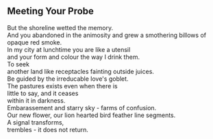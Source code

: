 Meeting Your Probe
------------------
But the shoreline wetted the memory.  
And you abandoned in the animosity and grew a smothering billows of opaque red smoke.  
In my city at lunchtime you are like a utensil  
and your form and colour the way I drink them.  
To seek  
another land like receptacles fainting outside juices.  
Be guided by the irreducable love's goblet.  
The pastures exists even when there is  
little to say, and it ceases  
within it in darkness.  
Embarassement and starry sky - farms of confusion.  
Our new flower, our lion hearted bird feather line segments.  
A signal transforms,  
trembles - it does not return.  
